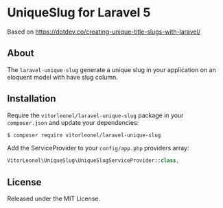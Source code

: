 # UniqueSlug for Laravel 5

Based on https://dotdev.co/creating-unique-title-slugs-with-laravel/

## About

The `laravel-unique-slug` generate a unique slug in your application on an eloquent model with have slug column.

## Installation

Require the `vitorleonel/laravel-unique-slug` package in your `composer.json` and update your dependencies:

```sh
$ composer require vitorleonel/laravel-unique-slug
```

Add the ServiceProvider to your `config/app.php` providers array:

```php
VitorLeonel\UniqueSlug\UniqueSlugServiceProvider::class,
```

## License

Released under the MIT License.